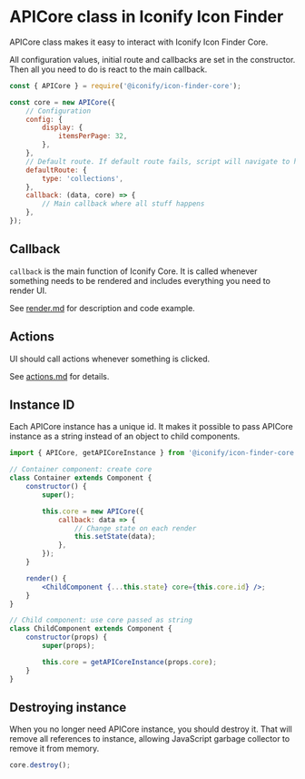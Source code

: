 # APICore class in Iconify Icon Finder

APICore class makes it easy to interact with Iconify Icon Finder Core.

All configuration values, initial route and callbacks are set in the constructor. Then all you need to do is react to the main callback.

```js
const { APICore } = require('@iconify/icon-finder-core');

const core = new APICore({
	// Configuration
	config: {
		display: {
			itemsPerPage: 32,
		},
	},
	// Default route. If default route fails, script will navigate to home page
	defaultRoute: {
		type: 'collections',
	},
	callback: (data, core) => {
		// Main callback where all stuff happens
	},
});
```

## Callback

`callback` is the main function of Iconify Core. It is called whenever something needs to be rendered and includes everything you need to render UI.

See [render.md](render.md) for description and code example.

## Actions

UI should call actions whenever something is clicked.

See [actions.md](actions.md) for details.

## Instance ID

Each APICore instance has a unique id. It makes it possible to pass APICore instance as a string instead of an object to child components.

```jsx
import { APICore, getAPICoreInstance } from '@iconify/icon-finder-core';

// Container component: create core
class Container extends Component {
	constructor() {
		super();

		this.core = new APICore({
			callback: data => {
				// Change state on each render
				this.setState(data);
			},
		});
	}

	render() {
		<ChildComponent {...this.state} core={this.core.id} />;
	}
}

// Child component: use core passed as string
class ChildComponent extends Component {
	constructor(props) {
		super(props);

		this.core = getAPICoreInstance(props.core);
	}
}
```

## Destroying instance

When you no longer need APICore instance, you should destroy it. That will remove all references to instance, allowing JavaScript garbage collector to remove it from memory.

```js
core.destroy();
```
